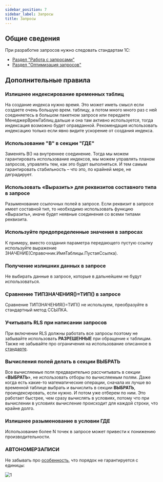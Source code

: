 ```yaml
---
sidebar_position: 7
sidebar_label: Запросы
title: Запросы
---
```


## Общие сведения

При разработке запросов нужно следовать стандартам 1С:

* [Раздел "Работа с запросами"](https://its.1c.ru/db/v8std#browse:13:-1:26:27)
* [Раздел "Оптимизация запросов"](https://its.1c.ru/db/v8std#browse:13:-1:26:28)

## Дополнительные правила

### Излишнее индексирование временных таблиц

На создание индекса нужно время.  Это может иметь смысл если создаете очень большую врем. таблицу, а потом много много раз с ней соединяетесь в большом пакетном запросе или передаете МенеджерВремТаблиц дальше и она там активно используется,  тогда индексация возможно будет оправданной.  Рекомендация использовать индексацию только если явно видите ускорение от создания индекса.

### Использование "В" в секции "ГДЕ"

Заменять В() на внутреннее соединение. Тогда мы можем гарантировать использование индексов, мы можем управлять планом запросов, управлять тем, как это будет выполняться. И тем самым гарантировать стабильность – что это, по крайней мере, не деградирует.

### Использовать «Выразить» для реквизитов составного типа в запросе

Разыменование ссылочных полей в запросе. Если реквизит в запросе имеет составной тип, то необходимо использовать функцию «Выразить», иначе будет неявные соединения со всеми типами реквизита.

### Используйте предопределенные значения в запросах

К примеру, вместо создания параметра передающего пустую ссылку используйте выражение ЗНАЧЕНИЕ(Справочник.ИмяТаблицы.ПустаяСсылка).

### Получение излишних данных в запросе

Не выбирать данные в запросе, которые в дальнейшем не будут использоваться.

### Сравнение ТИПЗНАЧЕНИЯ()=ТИП() в запросе

Сравнение ТИПЗНАЧЕНИЯ()=ТИП() не используем, преобразуйте в стандартный метод ССЫЛКА.

### Учитывать RLS при написании запросов

При включении RLS должны работать все запросы поэтому не забывайте использовать **РАЗРЕШЕННЫЕ** при обращение к таблицам. Также не забывайте про ограничения на использование описанное в [стандарте](https://its.1c.ru/db/v8std/content/415/hdoc).

### Вычисления полей делать в секции ВЫБРАТЬ

Все вычисляемые поля предварительно рассчитывать в секции «**ВЫБРАТЬ**», не использовать отборы по вычисляемым полям. Даже когда есть какие-то математические операции, сначала их лучше во временной таблице выбрать и вычислить в секции **ВЫБРАТЬ**, проиндексировать, если нужно. И потом уже отберем по ним. Это работает быстрее, чем сразу вычислять в условиях, потому что при вычислении в условиях вычисление происходит для каждой строки, что крайне долго.

### Излишнее разыменование в условии ГДЕ

Использование более N точек в запросе может привести к понижению производительности.

### АВТОНОМЕРЗАПИСИ

Не забывать про [особенность](https://infostart.ru/1c/articles/2210327/), что порядок не гарантируется с единицы:

![1](https://infostart.ru/upload/iblock/e43/e43425921c97bf0149de6d6da70c470f.png)
